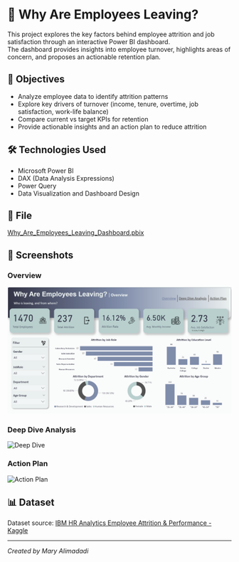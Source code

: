 # 👥 Why Are Employees Leaving?

This project explores the key factors behind employee attrition and job satisfaction through an interactive Power BI dashboard.  
The dashboard provides insights into employee turnover, highlights areas of concern, and proposes an actionable retention plan.


## 🎯 Objectives
- Analyze employee data to identify attrition patterns
- Explore key drivers of turnover (income, tenure, overtime, job satisfaction, work-life balance)
- Compare current vs target KPIs for retention
- Provide actionable insights and an action plan to reduce attrition


## 🛠️ Technologies Used
- Microsoft Power BI
- DAX (Data Analysis Expressions)
- Power Query
- Data Visualization and Dashboard Design


## 📂 File
[Why_Are_Employees_Leaving_Dashboard.pbix](Why_Are_Employees_Leaving_Dashboard.pbix)


## 📸 Screenshots
### Overview
![Overview](screenshots/overview.png)

### Deep Dive Analysis
![Deep Dive](screenshots/deep_dive.png)

### Action Plan
![Action Plan](screenshots/action_plan.png)


## 📊 Dataset
Dataset source: [IBM HR Analytics Employee Attrition & Performance - Kaggle](https://www.kaggle.com/datasets/pavansubhasht/ibm-hr-analytics-attrition-dataset)

---

*Created by Mary Alimadadi*
